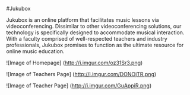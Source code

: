 #Jukubox

Jukubox is an online platform that facilitates music lessons via videoconferencing.  Dissimilar to other videoconferencing solutions, our technology is specifically designed to accommodate musical interaction.  With a faculty comprised of well-respected teachers and industry professionals, Jukubox promises to function as the ultimate resource for online music education.

![Image of Homepage]
(http://i.imgur.com/oz31Sr3.png)

![Image of Teachers Page]
(http://i.imgur.com/DONOjTR.png)

![Image of Teacher Page]
(http://i.imgur.com/GuAppiR.png)
